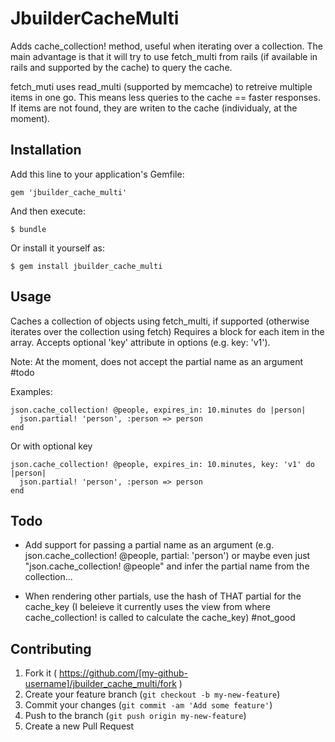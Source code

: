 # JbuilderCacheMulti

Adds cache_collection! method, useful when iterating over a collection. The main advantage is that it will try to use fetch_multi from rails (if available in rails and supported by the cache) to query the cache. 

fetch_muti uses read_multi (supported by memcache) to retreive multiple items in one go. This means less queries to the cache == faster responses. If items are not found, they are writen to the cache (individualy, at the moment).

## Installation

Add this line to your application's Gemfile:

    gem 'jbuilder_cache_multi'

And then execute:

    $ bundle

Or install it yourself as:

    $ gem install jbuilder_cache_multi

## Usage

Caches a collection of objects using fetch_multi, if supported (otherwise iterates over the collection using fetch)
Requires a block for each item in the array. Accepts optional 'key' attribute in options (e.g. key: 'v1').

Note: At the moment, does not accept the partial name as an argument #todo

Examples:

	json.cache_collection! @people, expires_in: 10.minutes do |person|
	  json.partial! 'person', :person => person
	end

Or with optional key

	json.cache_collection! @people, expires_in: 10.minutes, key: 'v1' do |person|
	  json.partial! 'person', :person => person
	end
  
  
## Todo

- Add support for passing a partial name as an argument (e.g. json.cache_collection! @people, partial: 'person') or maybe even just "json.cache_collection! @people" and infer the partial name from the collection...

- When rendering other partials, use the hash of THAT partial for the cache_key (I beleieve it currently uses the view from where cache_collection! is called to calculate the cache_key) #not_good

## Contributing

1. Fork it ( https://github.com/[my-github-username]/jbuilder_cache_multi/fork )
2. Create your feature branch (`git checkout -b my-new-feature`)
3. Commit your changes (`git commit -am 'Add some feature'`)
4. Push to the branch (`git push origin my-new-feature`)
5. Create a new Pull Request
